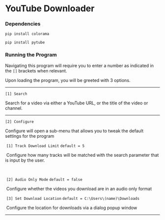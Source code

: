 # YouTube Downloader

### Dependencies

`pip install colorama`

`pip install pytube`

### Running the Program

Navigating this program will require you to enter a number as indicated in the `[]` brackets when relevant.

Upon loading the program, you will be greeted with 3 options.

---

`[1] Search`

Search for a video via either a YouTube URL, or the title of the video or channel.

---

`[2] Configure`

Configure will open a sub-menu that allows you to tweak the default settings for the program 

​	`[1] Track Download Limit` 		`default = 5`

​	Configure how many tracks will be matched with the search parameter that is input by the user.

​	<!-- Note that some searches may result in less than the limit -->

​	`[2] Audio Only Mode` 		`default = false`

​	Configure whether the videos you download are in an audio only format

​	`[3] Set Download Location`		`default = C:\Users\(name)\Downloads`

​	Configure the location for downloads via a dialog popup window

---

